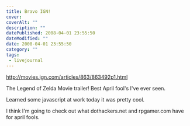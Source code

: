```yaml
---
title: Bravo IGN!
cover:
coverAlt: ""
description: ""
datePublished: 2008-04-01 23:55:50
dateModified: ""
date: 2008-04-01 23:55:50
category: ""
tags:
 - livejournal
---
```


http://movies.ign.com/articles/863/863492p1.html

The Legend of Zelda Movie trailer! Best April fool's I've ever seen.

Learned some javascript at work today it was pretty cool.

I think I'm going to check out what dothackers.net and rpgamer.com have for april fools.
